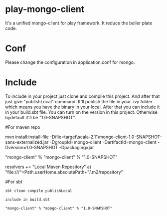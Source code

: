 # play-mongo-client

It's a unified mongo-client for play framework. It reduce the boiler plate code.

# Conf

Please change the configuration in application.conf for mongo.


# Include 

To include in your project just clone and compile this project. And after that just give "publishLocal" command. It'll publish the file in your .ivy folder which means you have the binary in your local. After that you can include it in your build.sbt file. You can turn on the version in this project. Otherwise bydefault it'll be "1.0-SNAPSHOT".


#For maven repo

mvn install:install-file -Dfile=target\scala-2.11\mongo-client-1.0-SNAPSHOT-sans-externalized.jar -DgroupId=mongo-client -DartifactId=mongo-client -Dversion=1.0-SNAPSHOT -Dpackaging=jar

"mongo-client" % "mongo-client" % "1.0-SNAPSHOT"

resolvers += "Local Maven Repository" at "file:///"+Path.userHome.absolutePath+"/.m2/repository"

#For sbt

	sbt clean compile publishLocal
	
	include in build.sbt
	
	"mongo-client" % "mongo-client" % "1.0-SNAPSHOT"
